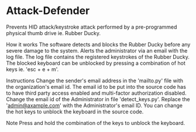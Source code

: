 # Attack-Defender
Prevents HID attack/keystroke attack performed by a pre-programmed physical thumb drive ie. Rubber Ducky.

How it works
The software detects and blocks the Rubber Ducky before any severe damage to the system.
Alerts the administrator via an email with the log file.
The log file contains the registered keystrokes of the Rubber Ducky.
The blocked keyboard can be unblocked by pressing a combination of hot keys ie. 'esc + e + m'.

Instructions
Change the sender's email address in the 'mailto.py' file with the organization's email id.
The email id to be put into the source code has to have third party access enabled and multi-factor authorization disabled.
Change the email id of the Administrator in file 'detect_keys.py'. Replace the 'admin@axample.com' with the Administrator's email ID.
You can change the hot keys to unblock the keyboard in the source code.

Note
Press and hold the combination of the keys to unblock the keyboard.
